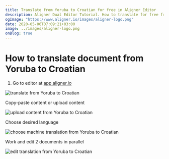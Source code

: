 ```yaml
---
title: Translate from Yoruba to Croatian for free in Aligner Editor
description: Aligner Dual Editor Tutorial. How to translate for free from Yoruba to Croatian. Aligner is multilingual document management platform. 
ogImage: "https://www.aligner.io/images/aligner-logo.png"
date: 2020-05-06T07:09:21+03:00
image: ../images/aligner-logo.png
onBlog: true
---
```


# How to translate document from Yoruba to Croatian

1. Go to editor at [app.aligner.io](https://app.aligner.io "Aligner App web page")

![translate from Yoruba to Croatian](../aligner-blank-editor.png "translate from Yoruba to Croatian")

Copy-paste content or upload content

![upload content from Yoruba to Croatian](../aligner-uploaded-document.png "upload content from Yoruba to Croatian")

Choose desired language

![choose machine translation from Yoruba to Croatian](../aligner-language-dropdown.png "choose machine translation from Yoruba to Croatian")

Work and edit 2 documents in parallel

![edit translation from Yoruba to Croatian](../aligner-double-sitded-editor.png "edit translation from Yoruba to Croatian")

